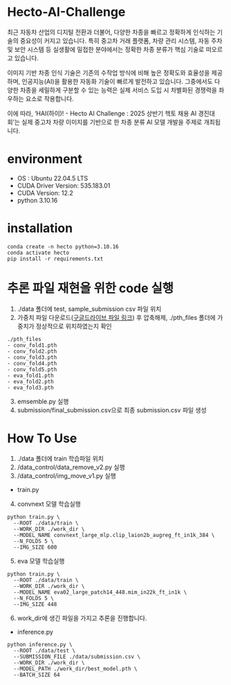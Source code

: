 # Hecto-AI-Challenge
최근 자동차 산업의 디지털 전환과 더불어, 다양한 차종을 빠르고 정확하게 인식하는 기술의 중요성이 커지고 있습니다. 특히 중고차 거래 플랫폼, 차량 관리 시스템, 자동 주차 및 보안 시스템 등 실생활에 밀접한 분야에서는 정확한 차종 분류가 핵심 기술로 떠오르고 있습니다.

이미지 기반 차종 인식 기술은 기존의 수작업 방식에 비해 높은 정확도와 효율성을 제공하며, 인공지능(AI)을 활용한 자동화 기술이 빠르게 발전하고 있습니다. 그중에서도 다양한 차종을 세밀하게 구분할 수 있는 능력은 실제 서비스 도입 시 차별화된 경쟁력을 좌우하는 요소로 작용합니다.

이에 따라, ‘HAI(하이)! - Hecto AI Challenge : 2025 상반기 헥토 채용 AI 경진대회’는 실제 중고차 차량 이미지를 기반으로 한 차종 분류 AI 모델 개발을 주제로 개최됩니다.

# environment
- OS : Ubuntu 22.04.5 LTS
- CUDA Driver Version: 535.183.01
- CUDA Version: 12.2
- python 3.10.16

# installation
```
conda create -n hecto python=3.10.16
conda activate hecto
pip install -r requirements.txt
```
# 추론 파일 재현을 위한 code 실행
1. ./data 폴더에 test, sample_submission csv 파일 위치
2. 가중치 파일 다운로드([구글드라이브 파일 링크](https://drive.google.com/file/d/1t0VX3eWccyolcsHHrxZXawf0jQ_rTd3y/view?usp=sharing)) 후 압축해제, 
   ./pth_files 폴더에 가중치가 정상적으로 위치하였는지 확인
```
./pth_files
- conv_fold1.pth
- conv_fold2.pth
- conv_fold3.pth
- conv_fold4.pth
- conv_fold5.pth
- eva_fold1.pth
- eva_fold2.pth
- eva_fold3.pth  
```
3. emsemble.py 실행
4. submission/final_submission.csv으로 최종 submission.csv 파일 생성


# How To Use
1. ./data 폴더에 train 학습파일 위치
2. /data_control/data_remove_v2.py 실행
3. /data_control/img_move_v1.py 실행

- train.py

4. convnext 모델 학습실행 
```
python train.py \
  --ROOT ./data/train \
  --WORK_DIR ./work_dir \
  --MODEL_NAME convnext_large_mlp.clip_laion2b_augreg_ft_in1k_384 \
  --N_FOLDS 5 \
  --IMG_SIZE 600
```
5. eva 모델 학습실행 
```
python train.py \
  --ROOT ./data/train \
  --WORK_DIR ./work_dir \
  --MODEL_NAME eva02_large_patch14_448.mim_in22k_ft_in1k \
  --N_FOLDS 5 \
  --IMG_SIZE 448
```

6. work_dir에 생긴 파일을 가지고 추론을 진행합니다.
- inference.py
```
python inference.py \
  --ROOT ./data/test \
  --SUBMISSION_FILE ./data/submission.csv \
  --WORK_DIR ./work_dir \
  --MODEL_PATH ./work_dir/best_model.pth \
  --BATCH_SIZE 64
```
